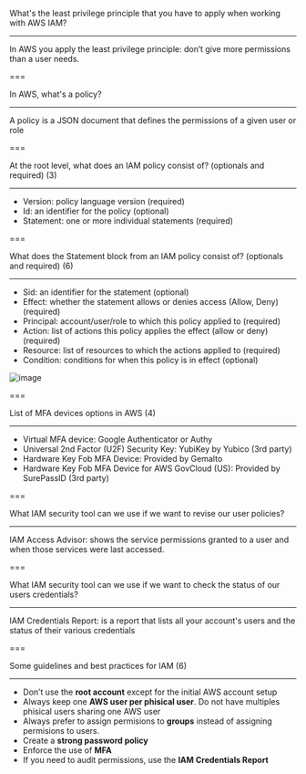 What's the least privilege principle that you have to apply when working with AWS IAM?

---

In AWS you apply the least privilege principle: don’t give more permissions than a user needs.

===

In AWS, what's a policy?

---

A policy is a JSON document that defines the permissions of a given user or role

===

At the root level, what does an IAM policy consist of? (optionals and required) (3)

---

-  Version: policy language version (required)
-  Id: an identifier for the policy (optional)
-  Statement: one or more individual statements (required)

===

What does the Statement block from an IAM policy consist of? (optionals and required) (6)

---

-  Sid: an identifier for the statement (optional)
-  Effect: whether the statement allows or denies access (Allow, Deny) (required)
-  Principal: account/user/role to which this policy applied to (required)
-  Action: list of actions this policy applies the effect (allow or deny) (required)
-  Resource: list of resources to which the actions applied to (required)
-  Condition: conditions for when this policy is in effect (optional)

![image](https://user-images.githubusercontent.com/1868409/125171944-f22e8600-e184-11eb-8ccc-6cb86491de49.png)

===

List of MFA devices options in AWS (4)

---

-  Virtual MFA device: Google Authenticator or Authy
-  Universal 2nd Factor (U2F) Security Key: YubiKey by Yubico (3rd party)
-  Hardware Key Fob MFA Device: Provided by Gemalto
-  Hardware Key Fob MFA Device for AWS GovCloud (US): Provided by SurePassID (3rd party)

===

What IAM security tool can we use if we want to revise our user policies?

---

IAM Access Advisor: shows the service permissions granted to a user and when those
services were last accessed.

===

What IAM security tool can we use if we want to check the status of our users credentials?

---

IAM Credentials Report: is a report that lists all your account's users and the status of their various credentials

===

Some guidelines and best practices for IAM (6)

---

-  Don’t use the **root account** except for the initial AWS account setup
-  Always keep one **AWS user per phisical user**. Do not have multiples phisical users sharing one AWS user
-  Always prefer to assign permisions to **groups** instead of assigning permisions to users.
-  Create a **strong password policy**
-  Enforce the use of **MFA**
-  If you need to audit permissions, use the **IAM Credentials Report**

